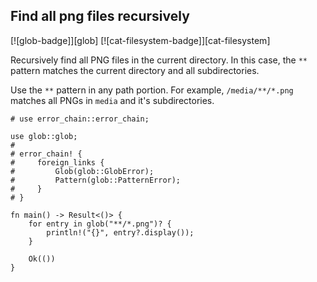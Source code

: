 ## Find all png files recursively

[![glob-badge]][glob] [![cat-filesystem-badge]][cat-filesystem]

Recursively find all PNG files in the current directory.
In this case, the `**` pattern matches the current directory and all subdirectories.

Use the `**` pattern in any path portion. For example, `/media/**/*.png`
matches all PNGs in `media` and it's subdirectories.

```rust,edition2018,no_run
# use error_chain::error_chain;

use glob::glob;
#
# error_chain! {
#     foreign_links {
#         Glob(glob::GlobError);
#         Pattern(glob::PatternError);
#     }
# }

fn main() -> Result<()> {
    for entry in glob("**/*.png")? {
        println!("{}", entry?.display());
    }

    Ok(())
}
```
